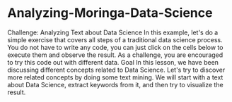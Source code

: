 # Analyzing-Moringa-Data-Science
Challenge: Analyzing Text about Data Science In this example, let's do a simple exercise that covers all steps of a traditional data science process. You do not have to write any code, you can just click on the cells below to execute them and observe the result. As a challenge, you are encouraged to try this code out with different data.  Goal In this lesson, we have been discussing different concepts related to Data Science. Let's try to discover more related concepts by doing some text mining. We will start with a text about Data Science, extract keywords from it, and then try to visualize the result.
